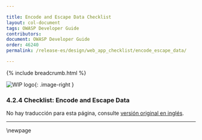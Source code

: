 ```yaml
---

title: Encode and Escape Data Checklist
layout: col-document
tags: OWASP Developer Guide
contributors:
document: OWASP Developer Guide
order: 46240
permalink: /release-es/design/web_app_checklist/encode_escape_data/

---
```


{% include breadcrumb.html %}

<style type="text/css">
.image-right {
  height: 180px;
  display: block;
  margin-left: auto;
  margin-right: auto;
  float: right;
}
</style>

![WIP logo](../../../assets/images/dg_wip.png "Work in progress"){: .image-right }

### 4.2.4 Checklist: Encode and Escape Data

No hay traducción para esta página, consulte [versión original en inglés][release060204].

----

[release060204]: https://github.com/OWASP/www-project-developer-guide/blob/main/release/06-design/02-web-app-checklist/04-encode-escape-data.md

\newpage
